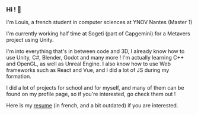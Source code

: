 ### Hi ! 👋

I'm Louis, a french student in computer sciences at YNOV Nantes (Master 1)

I'm currently working half time at Sogeti (part of Capgemini) for a Metavers project using Unity.

I'm into everything that's in between code and 3D, I already know how to use Unity, C#, Blender, Godot and many more !
I'm actually learning C++ and OpenGL, as well as Unreal Engine.
I also know how to use Web frameworks such as React and Vue, and I did a lot of JS during my formation.

I did a lot of projects for school and for myself, and many of them can be found on my profile page, so if you're interested, go check them out !

Here is my [resume](https://github.com/LBROCHARD/LBROCHARD/blob/main/resume.md) (in french, and a bit outdated) if you are interested. 
